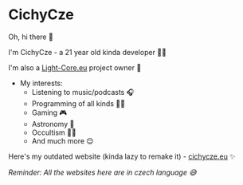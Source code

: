 # CichyCze
Oh, hi there 👋

I'm CichyCze - a 21 year old kinda developer 👨‍💻

I'm also a [Light-Core.eu](https://light-core.eu) project owner 👔

+ My interests:
   + Listening to music/podcasts 🎧
   + Programming of all kinds 👨‍💻
   + Gaming 🎮
   + Astronomy 🌌
   + Occultism 🧙‍♂️
   + And much more 😌

Here's my outdated website (kinda lazy to remake it) - [cichycze.eu](https://cichycze.eu) ✨

_Reminder: All the websites here are in czech language 😅_<br/><br/>
